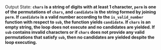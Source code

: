 Output State: **`chars` is a string of digits with at least 1 character, `perm` is one of the permutations of `chars`, and `candidate` is the string formed by joining `perm`. If `candidate` is a valid number according to the `is_valid_number` function with respect to `sub`, the function yields `candidate`. If `chars` is an empty string, the loop does not execute and no candidates are yielded. If `sub` contains invalid characters or if `chars` does not provide any valid permutations that satisfy `sub`, then no candidates are yielded despite the loop executing.**